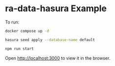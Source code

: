# ra-data-hasura Example

To run:

```bash
docker compose up -d

hasura seed apply --database-name default

npm run start
```

Open [http://localhost:3000](http://localhost:3000) to view it in the browser.
